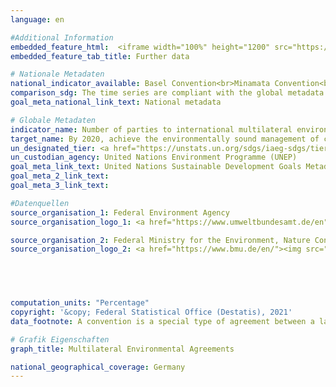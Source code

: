 ```yaml
---
language: en

#Additional Information
embedded_feature_html:  <iframe width="100%" height="1200" src="https://g205sdgs.github.io/sdg-indicators/public/AddInfos/en/12.4.1.pdf" frameborder="0" allowFullScreen="true"></iframe>
embedded_feature_tab_title: Further data    

# Nationale Metadaten    
national_indicator_available: Basel Convention<br>Minamata Convention<br>Montreal Protocol<br>Rotterdam Convention<br>Stockholm Convention    
comparison_sdg: The time series are compliant with the global metadata.    
goal_meta_national_link_text: National metadata    

# Globale Metadaten    
indicator_name: Number of parties to international multilateral environmental agreements on hazardous waste, and other chemicals that meet their commitments and obligations in transmitting information as required by each relevant agreement    
target_name: By 2020, achieve the environmentally sound management of chemicals and all wastes throughout their life cycle, in accordance with agreed international frameworks, and significantly reduce their release to air, water and soil in order to minimize their adverse impacts on human health and the environment    
un_designated_tier: <a href="https://unstats.un.org/sdgs/iaeg-sdgs/tier-classification/" title="Click here for more information on the UN tier classification."  target="_blank">Tier I</a>    
un_custodian_agency: United Nations Environment Programme (UNEP)    
goal_meta_link_text: United Nations Sustainable Development Goals Metadata    
goal_meta_2_link_text:     
goal_meta_3_link_text:     

#Datenquellen
source_organisation_1: Federal Environment Agency
source_organisation_logo_1: <a href="https://www.umweltbundesamt.de/en"><img src="https://g205sdgs.github.io/sdg-indicators/public/OrgImgEn/uba.png" alt="Logo uba" style="height:60px; width:148px" /></a>

source_organisation_2: Federal Ministry for the Environment, Nature Conservation and Nuclear Safety
source_organisation_logo_2: <a href="https://www.bmu.de/en/"><img src="https://g205sdgs.github.io/sdg-indicators/public/OrgImgEn/bmu.png" alt="Logo bmu" style="height:60px; width:148px" /></a>




    
computation_units: "Percentage"    
copyright: '&copy; Federal Statistical Office (Destatis), 2021'    
data_footnote: A convention is a special type of agreement between a large number of countries. In a convention, countries come together to discuss a global issue and reach a consensus about the procedures they should take in response. Unlike treaties, conventions are not necessarily legally binding, and they can act more as frameworks or concepts that do not include specific measures. Protocols are similar to treaties, but they generally amend, supplement, or clarify an agreement.    

# Grafik Eigenschaften    
graph_title: Multilateral Environmental Agreements    

national_geographical_coverage: Germany    
---
```


<span></span>